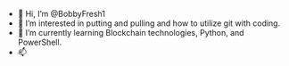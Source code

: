 - 👋 Hi, I’m @BobbyFresh1
- 👀 I’m interested in putting and pulling and how to utilize git with coding. 
- 🌱 I’m currently learning Blockchain technologies, Python, and PowerShell.
- 📫 

<!---
BobbyFresh1/BobbyFresh1 is a ✨ special ✨ repository because its `README.md` (this file) appears on your GitHub profile.
You can click the Preview link to take a look at your changes.
--->

